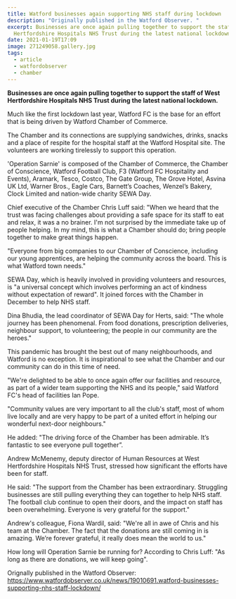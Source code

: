```yaml
---
title: Watford businesses again supporting NHS staff during lockdown
description: "Originally published in the Watford Observer. "
excerpt: Businesses are once again pulling together to support the staff of West
  Hertfordshire Hospitals NHS Trust during the latest national lockdown.
date: 2021-01-19T17:09
image: 271249058.gallery.jpg
tags:
  - article
  - watfordobserver
  - chamber
---
```

**Businesses are once again pulling together to support the staff of West Hertfordshire Hospitals NHS Trust during the latest national lockdown.**

Much like the first lockdown last year, Watford FC is the base for an effort that is being driven by Watford Chamber of Commerce.

The Chamber and its connections are supplying sandwiches, drinks, snacks and a place of respite for the hospital staff at the Watford Hospital site. The volunteers are working tirelessly to support this operation.

'Operation Sarnie' is composed of the Chamber of Commerce, the Chamber of Conscience, Watford Football Club, F3 (Watford FC Hospitality and Events), Aramark, Tesco, Costco, The Gate Group, The Grove Hotel, Asvina UK Ltd, Warner Bros., Eagle Cars, Barnett’s Coaches, Wenzel’s Bakery, Clock Limited and nation-wide charity SEWA Day.

Chief executive of the Chamber Chris Luff said: "When we heard that the trust was facing challenges about providing a safe space for its staff to eat and relax, it was a no brainer. I'm not surprised by the immediate take up of people helping. In my mind, this is what a Chamber should do; bring people together to make great things happen.

"Everyone from big companies to our Chamber of Conscience, including our young apprentices, are helping the community across the board. This is what Watford town needs."

SEWA Day, which is heavily involved in providing volunteers and resources, is "a universal concept which involves performing an act of kindness without expectation of reward". It joined forces with the Chamber in December to help NHS staff.

Dina Bhudia, the lead coordinator of SEWA Day for Herts, said: "The whole journey has been phenomenal. From food donations, prescription deliveries, neighbour support, to volunteering; the people in our community are the heroes."

This pandemic has brought the best out of many neighbourhoods, and Watford is no exception. It is inspirational to see what the Chamber and our community can do in this time of need.

"We're delighted to be able to once again offer our facilities and resource, as part of a wider team supporting the NHS and its people," said Watford FC's head of facilities Ian Pope.

"Community values are very important to all the club's staff, most of whom live locally and are very happy to be part of a united effort in helping our wonderful next-door neighbours."

He added: "The driving force of the Chamber has been admirable. It’s fantastic to see everyone pull together”.

Andrew McMenemy, deputy director of Human Resources at West Hertfordshire Hospitals NHS Trust, stressed how significant the efforts have been for staff.

He said: "The support from the Chamber has been extraordinary. Struggling businesses are still pulling everything they can together to help NHS staff. The football club continue to open their doors, and the impact on staff has been overwhelming. Everyone is very grateful for the support."

Andrew's colleague, Fiona Wardil, said: "We're all in awe of Chris and his team at the Chamber. The fact that the donations are still coming in is amazing. We’re forever grateful, it really does mean the world to us."

How long will Operation Sarnie be running for? According to Chris Luff: "As long as there are donations, we will keep going".

Orignally published in the Watford Observer: https://www.watfordobserver.co.uk/news/19010691.watford-businesses-supporting-nhs-staff-lockdown/